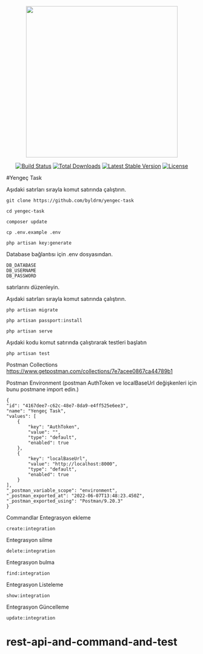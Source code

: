 <p align="center"><a href="https://laravel.com" target="_blank"><img src="https://raw.githubusercontent.com/laravel/art/master/logo-lockup/5%20SVG/2%20CMYK/1%20Full%20Color/laravel-logolockup-cmyk-red.svg" width="400"></a></p>

<p align="center">
<a href="https://travis-ci.org/laravel/framework"><img src="https://travis-ci.org/laravel/framework.svg" alt="Build Status"></a>
<a href="https://packagist.org/packages/laravel/framework"><img src="https://img.shields.io/packagist/dt/laravel/framework" alt="Total Downloads"></a>
<a href="https://packagist.org/packages/laravel/framework"><img src="https://img.shields.io/packagist/v/laravel/framework" alt="Latest Stable Version"></a>
<a href="https://packagist.org/packages/laravel/framework"><img src="https://img.shields.io/packagist/l/laravel/framework" alt="License"></a>
</p>

#Yengeç Task



Aşıdaki satırları sırayla komut satırında çalıştırın.

    git clone https://github.com/byldrm/yengec-task
    
    cd yengec-task
    
    composer update

    cp .env.example .env

    php artisan key:generate

Database bağlantısı için .env dosyasından.

    DB_DATABASE
    DB_USERNAME
    DB_PASSWORD

satırlarını düzenleyin.


Aşıdaki satırları sırayla komut satırında çalıştırın.

    php artisan migrate

    php artisan passport:install

    php artisan serve

Aşıdaki kodu komut satırında çalıştırarak testleri başlatın

    php artisan test

Postman Collections
https://www.getpostman.com/collections/7e7acee0867ca44789b1

Postman Environment (postman AuthToken ve localBaseUrl değişkenleri için bunu postmane import edin.)
    
    {
	"id": "4167dee7-c62c-48e7-8da9-e4ff525e6ee3",
	"name": "Yengeç Task",
	"values": [
		{
			"key": "AuthToken",
			"value": "",
			"type": "default",
			"enabled": true
		},
		{
			"key": "localBaseUrl",
			"value": "http://localhost:8000",
			"type": "default",
			"enabled": true
		}
	],
	"_postman_variable_scope": "environment",
	"_postman_exported_at": "2022-06-07T13:48:23.450Z",
	"_postman_exported_using": "Postman/9.20.3"
    }

    
Commandlar
Entegrasyon ekleme

    create:integration

Entegrasyon silme 
    
    delete:integration

Entegrasyon bulma

    find:integration

Entegrasyon Listeleme

    show:integration

Entegrasyon Güncelleme 

    update:integration
# rest-api-and-command-and-test
